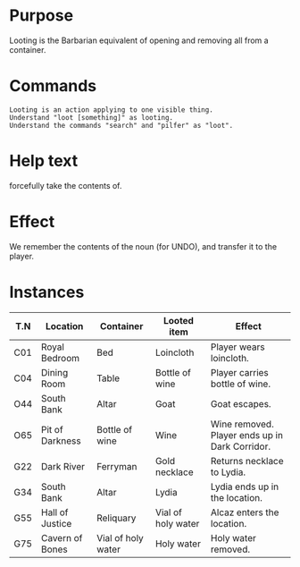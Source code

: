 # Purpose

Looting is the Barbarian equivalent of opening and removing all from a container.

# Commands

```
Looting is an action applying to one visible thing.
Understand "loot [something]" as looting.
Understand the commands "search" and "pilfer" as "loot".
```

# Help text

forcefully take the contents of.

# Effect

We remember the contents of the noun (for UNDO), and transfer it to the player.

# Instances

T.N | Location        | Container          | Looted item        | Effect
----|-----------------|--------------------|--------------------|-------
C01 | Royal Bedroom   | Bed                | Loincloth          | Player wears loincloth.
C04 | Dining Room     | Table              | Bottle of wine     | Player carries bottle of wine.
O44 | South Bank      | Altar              | Goat               | Goat escapes.
O65 | Pit of Darkness | Bottle of wine     | Wine               | Wine removed. Player ends up in Dark Corridor.
G22 | Dark River      | Ferryman           | Gold necklace      | Returns necklace to Lydia.
G34 | South Bank      | Altar              | Lydia              | Lydia ends up in the location.
G55 | Hall of Justice | Reliquary          | Vial of holy water | Alcaz enters the location.
G75 | Cavern of Bones | Vial of holy water | Holy water         | Holy water removed.
